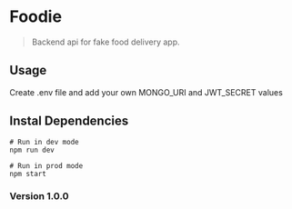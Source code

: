 # Foodie

> Backend api for fake food delivery app.

## Usage

Create .env file and add your own MONGO_URI and JWT_SECRET values

## Instal Dependencies

```
# Run in dev mode
npm run dev

# Run in prod mode
npm start
```

### Version 1.0.0
